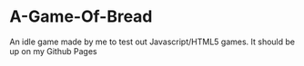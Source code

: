 # A-Game-Of-Bread
An idle game made by me to test out Javascript/HTML5 games.
It should be up on my Github Pages
